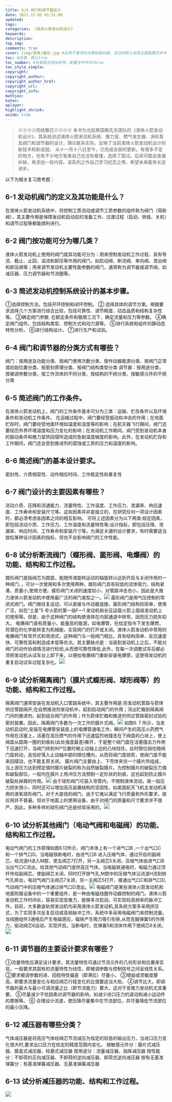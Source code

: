 ```yaml
---
title: 6/6 阀门和调节器设计
date: 2021-12-05 01:51:00
updated:
tags:
categories: 《液体火箭发动机设计》
keywords:
description:
top_img:
comments: true
cover: /img/液发/绪论.jpg #应用于首页的文章标题封面，空白时默认采用主题配置文件中89/92行的参数，可选false
toc: #目录，默认true
toc_number: #目录是否添加序号，配置文件中为false
toc_style_simple:
copyright:
copyright_author:
copyright_author_href:
copyright_url:
copyright_info:
mathjax:
katex:
aplayer:
highlight_shrink:
aside: true
---
```

>❀❀❀❀完结撒花❀❀❀❀
本书为北航蔡国飙先生团队的《液体火箭发动机设计》，其系统讲述液体火箭发动机系统、推力室、燃气发生器、涡轮泵及阀门和调节器的设计，理论联系实际，反映了当前液体火箭发动机设计的新技术和新成就。
从十一月十八日至今，已完成全部的更新。有很多不足的地方，也有不少地方笔者自己也没有看懂，选择了跳过。后续可能会查漏补缺，再添加一些内容。该系列之作自己学习纪念之用，希望未来能有长足进步。
>

以下为相关复习思考题：
## 6-1 发动机阀门的定义及其功能是什么？
在液体火箭发动机系统中，将控制工质流动或调节工质参数的组件称为阀门（简称阀），其主要作用是保障发动机启动前的准备工作、过渡过程（启动、转级、关机）和调节过程等都能顺利进行。

## 6-2 阀门按功能可分为哪几类？
液体火箭发动机上使用的阀门就其功能可分为：用来控制发动机工作过程，具有导流、截止、止回、溢流和卸压等作用的阀门，如启动阀、断流阀、单向阀、泄出阀和卸压阀等；用来调节发动机主要性能参数的阀门，通常称为调节器或调节阀，如减压器、压力调节器和节流圈等。

## 6-3 简述发动机控制系统设计的基本步骤。
①选择控制方法。包括开环控制和闭环控制。
② 选择具体的调节方案。根据要求选择几个方案进行综合比较，包括可靠性、调节精度、动态品质和结构复杂性等。
③确定阀门参数. 在额定条件和极限工况下，确定流量和压力等参数。
④确定阀门组件。包括结构类型、控制方式和动力源等。
⑤进行系统和组件的静动态特性分析。
⑥进行结构设计。
⑦进行生产和试验。

## 6-4 阀门和调节器的分类方式有哪些？
阀门：按用途及功能分类、按阀门使用次数分类、按作动器能源分类、按阀门正常或初始位置分类、按密封原理分类、按阀门结构类型分类
调节器：按用途分类，按被调参数分类，按工作流体的不同分类、按结构的不统分类、按敏感元件的不统分类

## 6-5 简述阀门的工作条件。
在液体火箭发动机上，阀门的工作条件基本可分为三类：运输、贮存条件以及环境条件和发动机工作条件。
在运输过程中，阀门要经受振动和冲击的作用；在地面贮存时，阀门要经受地面环境如温度和湿度等的影响；在航天器飞行期间，阀门还要经历外界环境温度和压力变化的影响；在发动机工作期间，阀门受到发动机本身的振动条件和推力室热回侵所造成的急剧温度梯度的影响。此外，在发动机贮存和工作期间，阀门还会受到推进剂的腐蚀或工质的压力和温度的影响。

## 6-6 简述阀门的基本设计要求。
密封性、介质相容性、动作相应时间、工作稳定性和重复性

## 6-7 阀门设计的主要因素有哪些？
流动介质、压降和流通能力、流量特性、工作温度、工作压力、泄漏率、响应速度、工作寿命和安装尺寸等。这些因素并非是独立的，在研究任何一项设计因素时，都必须考虑各因素之间的相互影响。
可将上述因素分为以下两类:规定因素，即包括流动介质、工作压力、工作温度和流量特性等;设计指标，即包括压降、泄漏率、响应时间、工作寿命和安装尺寸等。为满足关键的设计要求，有时需要适当放松某种设计因素的指标，但也不会影响阀门的工作性能。

## 6-8 试分析断流阀门（蝶形阀、菌形阀、电爆阀）的功能、结构和工作过程。
蝶形阀门是指阀芯为圆盘，能随传递旋转运动的轴旋转以达到开启与关闭作用的一种阀门、，可分一次使用和多次使用两种。蝶形阀门具有较低的流体阻力，结构紧凑，质量小,使用方便。蝶形阀门关闭的速度较小，对管路冲击也小，因此是大推力液体火箭发动机中使用最广泛的阀门类型之一。![](/img/液发/image033.png)
菌形阀门是用气压控制的常闭式阀门。阀门做往复运动，可以直接与作动器连接，菌形阀门结构较简单，使用广泛，如在“土星”5 号火箭的第一级F—1 发动机和长征运载火箭上面级发动机上的使用等。但是，由于这种阀门的结构使液体在内部通道中转弯，因而压力损失较大。
电爆阀门装有质量小、能量高的能源，如电爆管，在给定指令下发生爆燃，将潜在的化学能转变为机械能，实现阀门的打开或关闭。液体火箭发动机中常用的电爆阀门有常开式和常闭式，这种阀门与一般阀门相比，具有结构简单、反应速度快、可靠性高和制造成本低等优点。其主要缺点是：当装到发动机上之后，不能对阀门的动作协调情况进行检验,从而使可靠性降低,此外，在每一次调整试车后都必须把发动机从试车台上卸下来，以便给电爆阀门重新安装电爆管，这使得发动机的重复启动试车过程复杂化。![](/img/液发/image034.png)

## 6-9 试分析隔离阀门（膜片式蝶形阀、球形阀等）的功能、结构和工作过程。
隔离阀门通常安装在发动机入口管路系统中，其主要作用是:将发动机管路与箭体供应管路隔开;在自燃推进剂发动机中，起到启动阀门的作用；泻出贮箱到隔离阀门间的推进剂，起到组合阀门的作用；作为箭体贮箱和推进剂供应管路密封试验的密封装置。因此，隔离阀门多数为一次工作的膜片式阀。![](/img/液发/image035.png)
如图6. 7 所示，当发动机启动时,安装在电爆管安装座上的电爆管通电工作，瞬间产生的高压火药燃气作用在活塞上，活塞在高压燃气的作用下迅速猛烈地撞击在下阀盘的凸块上，使上阀盘从圆周一圈的刻痕处(此处强度最差)撕开，于是整个阀门盘在活塞撞击力作用下迅速打开，当阀门转到90°位置时被止动轴上边的凸块挡住，此时限位销也随阀门盘转动，且恰好落入止动轴中部的限位槽内，从而将阀门盘锁死，使阀门盘不能来回摆动，也不能复原关闭。
膜片阀门主要由上、下壳体夹住一个膜片所组成，当上游压力达到预定值时膜片破裂的称为自然破裂膜片。为控制膜片的破裂压力值和破裂部位，一般均在膜片上用冲压方法预制一定形状的刻痕，这也起到防止膜片破裂处掉屑的作用。![](/img/液发/image036.png)
由于球形阀门可装入导管内，不限制液体流动，故一般压力损失很小，同时还可以增加高压装置结构的坚固性，如美国航天飞机主发动机采用的液氧球形阀门。对于大直径的阀门，由于它难以满足飞行质量和外形要求，故应用并不普遍。但对于地面上的使用设备，由于对阀门的质量和尺寸要求并不很严，因此，多种多样的球形阀门还是经常采用的。![](/img/液发/image037.png)

## 6-10 试分析其他阀门（电动气阀和电磁阀）的功能、结构和工作过程。
电动气阀门的工作原理如图6.12所示，阀门本体上有一个进气口B ,一个出气口C 和一个排气口D。当电磁铁断电时，由进气口В 进入压缩气体，通过开启的副阀芯，经流道H进入М腔，使主阀芯7打开，另一主阀芯5关闭，压缩气体由进气口В沿出气口С流出，给其他气动阀门提供高压气体。当电磁铁通电时，电磁力通过顶杆传给副阀芯，使副阀芯关闭，同时打开排气孔,М腔中的压缩气体沿流道Н流到排气孔排出，电动气阀门主阀芯7关闭，另一主阀芯5打开，接通出气口С和排气口D,气动阀门中的压缩气体通过排气口D泄出。![](/img/液发/image038.png)
电磁阀门是某些液体火箭发动机和地面附属设备中的一个重要组件，是一种由电磁线圈作动器控制的阀门。液体火箭发动机工作时间长，容易实现变推力，能够多次启动，可实现较高频率的脉冲工作。目前，大多数姿轨控发动机均采用液体火箭发动机,其系统方案多采用挤压式，为了实现多次反复启动或高频脉冲工作，系统中多采用电磁阀门来控制流量。当线圈组件3通电后产生电磁感应，磁铁产生吸力吸引衔铁,从而克服弹簧5的作用力，驱动阀芯6运动，实现开启。当断电时，在弹簧5和流体作用下使阀芯6关闭。![](/img/液发/image039.png)

## 6-11 调节器的主要设计要求有哪些？
①流量特性应满足设计要求，其流量特性可通过节流元件的几何形状和位置来实现，一般要求其固有的流量特性为线性，即被调参数与控制信号之间呈线性关系。
②要求被调参数的进、回程特性偏差（即滞后）尽量小。
③增益或灵敏度要高，即要求流量变化与相应阀芯行程变化的比值要适当大些。
④调节比大，即调节器的最大与最小可调流量之比（即节流能力）要大，这对于变推力发动机尤其重要。
⑤尽量减少干扰因素对调节器的影响，如减少进口压力的波动和减小运动件的摩擦等。
⑥ 合理设计流道，使压降尽量集中在节流部位，并尽量降低节流部位的最小压降。

## 6-12 减压器有哪些分类？
气体减压器是将高压气体经阀芯节流减压为恒定的较低的输出压力，当进口压力变化很大时,要求出口压力在给定的精度范围内变化。
按敏感元件分：膜片式减压器、膜盒式减压器、柱塞式减压器
按用途分：流量减压器，指挥减压器
按性能分：不卸荷的正向减压器、不卸荷的逆向减压器、卸荷式逆向减压器
按有无基准弹簧分：有基准弹簧减压器、无基准弹簧减压器

## 6-13 试分析减压器的功能、结构和工作过程。
![](/img/液发/image040.png)

<style>
    p img{
        border: solid lightblue 1px;
    }
</style>